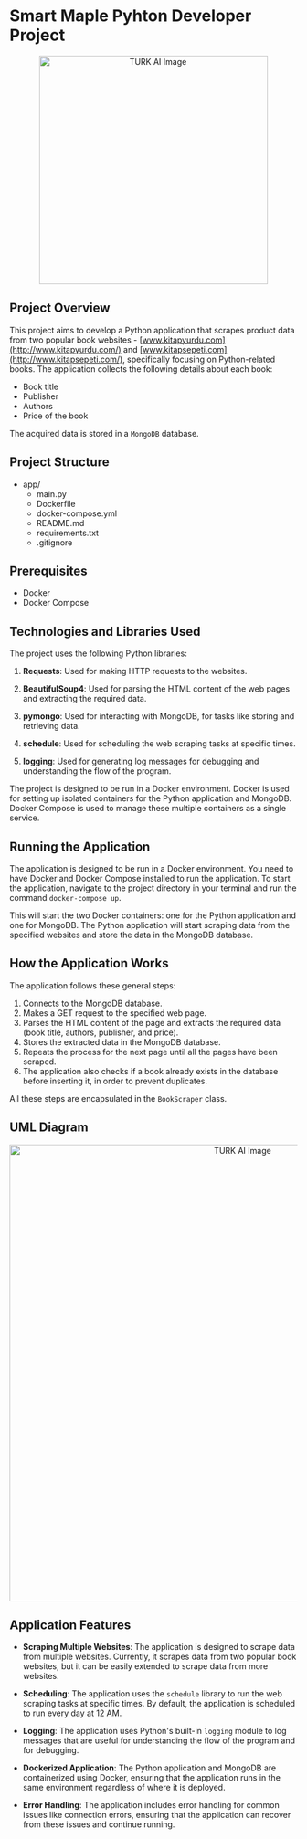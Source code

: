 # **Smart Maple Pyhton Developer Project**

<p align="center">
  <img src="https://boluteknokent.com.tr/resim/upload/sb423.png" alt="TURK AI Image" width="400">
</p>

## **Project Overview**

This project aims to develop a Python application that scrapes product data from two popular book websites - [www.kitapyurdu.com](http://www.kitapyurdu.com/) and [www.kitapsepeti.com](http://www.kitapsepeti.com/), specifically focusing on Python-related books. The application collects the following details about each book:

- Book title
- Publisher
- Authors
- Price of the book

The acquired data is stored in a `MongoDB` database.

## **Project Structure**
- app/
    - main.py
    - Dockerfile
    - docker-compose.yml
    - README.md
    - requirements.txt
    - .gitignore


## **Prerequisites**
* Docker
* Docker Compose


## **Technologies and Libraries Used**

The project uses the following Python libraries:

1. **Requests**: Used for making HTTP requests to the websites.

2. **BeautifulSoup4**: Used for parsing the HTML content of the web pages and extracting the required data.

3. **pymongo**: Used for interacting with MongoDB, for tasks like storing and retrieving data.

4. **schedule**: Used for scheduling the web scraping tasks at specific times.

5. **logging**: Used for generating log messages for debugging and understanding the flow of the program.

The project is designed to be run in a Docker environment. Docker is used for setting up isolated containers for the Python application and MongoDB. Docker Compose is used to manage these multiple containers as a single service.

## **Running the Application**

The application is designed to be run in a Docker environment. You need to have Docker and Docker Compose installed to run the application. To start the application, navigate to the project directory in your terminal and run the command `docker-compose up`.

This will start the two Docker containers: one for the Python application and one for MongoDB. The Python application will start scraping data from the specified websites and store the data in the MongoDB database.


## **How the Application Works**

The application follows these general steps:

1. Connects to the MongoDB database.
2. Makes a GET request to the specified web page.
3. Parses the HTML content of the page and extracts the required data (book title, authors, publisher, and price).
4. Stores the extracted data in the MongoDB database.
5. Repeats the process for the next page until all the pages have been scraped.
6. The application also checks if a book already exists in the database before inserting it, in order to prevent duplicates.

All these steps are encapsulated in the `BookScraper` class.

## **UML Diagram**

<p align="center">
  <img src="https://showme.redstarplugin.com/d/FJvuvPsB" alt="TURK AI Image" width="800">
</p>

## **Application Features**

- **Scraping Multiple Websites**: The application is designed to scrape data from multiple websites. Currently, it scrapes data from two popular book websites, but it can be easily extended to scrape data from more websites.

- **Scheduling**: The application uses the `schedule` library to run the web scraping tasks at specific times. By default, the application is scheduled to run every day at 12 AM.

- **Logging**: The application uses Python's built-in `logging` module to log messages that are useful for understanding the flow of the program and for debugging.

- **Dockerized Application**: The Python application and MongoDB are containerized using Docker, ensuring that the application runs in the same environment regardless of where it is deployed.

- **Error Handling**: The application includes error handling for common issues like connection errors, ensuring that the application can recover from these issues and continue running.
